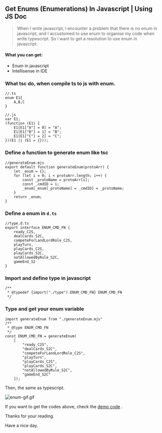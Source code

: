 ## Get Enums (Enumerations) In Javascript | Using JS Doc

>When I write javascript, I encounter a problem that there is no enum in javascript, and I accustomed to use enum to organise my code when write typescript. So I want to get a resolution to use enum in javascript.

#### What you can get:
- Enum in javascript
- Intellisense in IDE

### What tsc do, when compile ts to js with enum.
```
//.ts
enum E1{
    A,B,C
}
```

```
//.js
var E1;
(function (E1) {
    E1[E1["A"] = 0] = "A";
    E1[E1["B"] = 1] = "B";
    E1[E1["C"] = 2] = "C";
})(E1 || (E1 = {}));
```

### Define a function to generate enum like tsc
```
//generateEnum.mjs
export default function generateEnum(protoArr) {
    let _enum = {};
    for (let i = 0; i < protoArr.length; i++) {
        const _protoName = protoArr[i];
        const _cmdID = i;
        _enum[_enum[_protoName] = _cmdID] = _protoName;
    }
    return _enum;
}
``` 

### Define a enum in <code>d.ts</code>
```
//type.d.ts
export interface ENUM_CMD_FN {
    ready_C2S,
    dealCards_S2C,
    competeForLandLordRole_C2S,
    playTurn,
    playCards_C2S,
    playCards_S2C,
    notAllowedByRule_S2C,
    gameEnd_S2
}
```

### Import and define type in javascript
```
/**
 * @typedef {import("./type").ENUM_CMD_FN} ENUM_CMD_FN 
 */
```

### Type and get your enum variable
```
import generateEnum from "./generateEnum.mjs"
/** 
 * @type ENUM_CMD_FN
 */
const ENUM_CMD_FN = generateEnum(
    [
        "ready_C2S",
        "dealCards_S2C",
        "competeForLandLordRole_C2S",
        "playTurn",
        "playCards_C2S",
        "playCards_S2C",
        "notAllowedByRule_S2C",
        "gameEnd_S2C"
    ]);
```

Then,  the same as typescript.

![enum-gif.gif](https://cdn.hashnode.com/res/hashnode/image/upload/v1647939621415/S1EmPUiOo.gif)

If you want to get the codes above, check the [demo code](https://github.com/lizhiyu-me/js-enum-generator) .

Thanks for your reading.

Have a nice day.